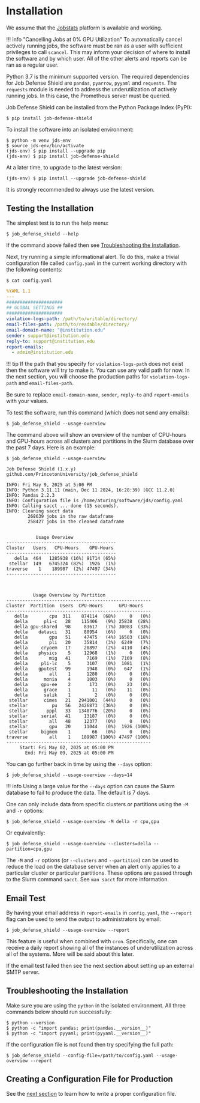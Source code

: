 # Installation

We assume that the [Jobstats](https://github.com/PrincetonUniversity/jobstats) platform is available and working.

!!! info "Cancelling Jobs at 0% GPU Utilization"
    To automatically cancel actively running jobs, the software must be ran as a user with sufficient privileges to call `scancel`. This may inform your decision of where to install the software and by which user. All of the other alerts and reports can be ran as a regular user.

Python 3.7 is the minimum supported version. The required dependencies for Job Defense Shield are `pandas`, `pyarrow`, `pyyaml` and `requests`. The `requests` module is needed to address the underutilization of actively running jobs. In this case, the Prometheus server must be queried.

Job Defense Shield can be installed from the Python Package Index (PyPI):

```
$ pip install job-defense-shield
```

To install the software into an isolated environment:

```
$ python -m venv jds-env
$ source jds-env/bin/activate
(jds-env) $ pip install --upgrade pip
(jds-env) $ pip install job-defense-shield
```

At a later time, to upgrade to the latest version:

```
(jds-env) $ pip install --upgrade job-defense-shield
```

It is strongly recommended to always use the latest version.

## Testing the Installation

The simplest test is to run the help menu:

```
$ job_defense_shield --help
```

If the command above failed then see [Troubleshooting the Installation](#troubleshooting-the-installation).

Next, try running a simple informational alert. To do this, make a trivial configuration file called `config.yaml` in the current working directory with the following contents:

```
$ cat config.yaml
```
```yaml
%YAML 1.1
---
#####################
## GLOBAL SETTINGS ##
#####################
violation-logs-path: /path/to/writable/directory/
email-files-path: /path/to/readable/directory/
email-domain-name: "@institution.edu"
sender: support@institution.edu
reply-to: support@institution.edu
report-emails:
  - admin@institution.edu
```

!!! tip
    If the path that you specify for `violation-logs-path` does not exist then the software will try to make it. You can use any valid path for now. In the next section, you will choose the production paths for `violation-logs-path` and `email-files-path`.

Be sure to replace `email-domain-name`, `sender`, `reply-to` and `report-emails` with your values.

To test the software, run this command (which does not send any emails):

```
$ job_defense_shield --usage-overview
```

The command above will show an overview of the number of CPU-hours and GPU-hours
across all clusters and partitions in the Slurm database over the past 7 days. Here is an example:

```
$ job_defense_shield --usage-overview

Job Defense Shield (1.x.y)
github.com/PrincetonUniversity/job_defense_shield

INFO: Fri May 9, 2025 at 5:00 PM
INFO: Python 3.11.11 (main, Dec 11 2024, 16:28:39) [GCC 11.2.0]
INFO: Pandas 2.2.3
INFO: Configuration file is /home/aturing/software/jds/config.yaml
INFO: Calling sacct ... done (15 seconds).
INFO: Cleaning sacct data
        268639 jobs in the raw dataframe
        258427 jobs in the cleaned dataframe


           Usage Overview          
-----------------------------------------
Cluster   Users   CPU-Hours    GPU-Hours
-----------------------------------------
   della  464   1285938 (16%) 91714 (65%)
 stellar  149   6745324 (82%)  1926  (1%)
traverse    1    189987  (2%) 47497 (34%)
-----------------------------------------



          Usage Overview by Partition           
------------------------------------------------------
Cluster  Partition  Users  CPU-Hours      GPU-Hours
------------------------------------------------------
   della        cpu  311    874114  (68%)     0   (0%)
   della      pli-c   28    115406   (9%) 25838  (28%)
   della gpu-shared   98     83617   (7%) 30083  (33%)
   della    datasci   31     80954   (6%)     0   (0%)
   della        gpu   51     47475   (4%) 16503  (18%)
   della        pli   20     35814   (3%)  6249   (7%)
   della     cryoem   17     20897   (2%)  4110   (4%)
   della    physics    5     12968   (1%)     0   (0%)
   della        mig   41      7169   (1%)  7169   (8%)
   della     pli-lc    5      3107   (0%)  1081   (1%)
   della    gputest   99      1948   (0%)   647   (1%)
   della        all    1      1280   (0%)     0   (0%)
   della      monia    4      1003   (0%)     0   (0%)
   della     gpu-ee    2       173   (0%)    23   (0%)
   della      grace    1        11   (0%)    11   (0%)
   della      salik    1         2   (0%)     0   (0%)
 stellar      cimes   21   2941001  (44%)     0   (0%)
 stellar         pu   56   2426873  (36%)     0   (0%)
 stellar       pppl   33   1340776  (20%)     0   (0%)
 stellar     serial   41     13187   (0%)     0   (0%)
 stellar        all   48     12377   (0%)     0   (0%)
 stellar        gpu   20     11044   (0%)  1926 (100%)
 stellar     bigmem    1        66   (0%)     0   (0%)
traverse        all    1    189987 (100%) 47497 (100%)
------------------------------------------------------
     Start: Fri May 02, 2025 at 05:00 PM
       End: Fri May 09, 2025 at 05:00 PM
```

You can go further back in time by using the `--days` option:

```
$ job_defense_shield --usage-overview --days=14
```

!!! info
    Using a large value for the `--days` option can cause the Slurm database to fail to produce the data. The default is 7 days.

One can only include data from specific clusters or partitions using the `-M` and `-r` options:

```
$ job_defense_shield --usage-overview -M della -r cpu,gpu
```
Or equivalently:

```
$ job_defense_shield --usage-overview --clusters=della --partition=cpu,gpu
```

The `-M` and `-r` options (or `--clusters` and `--partition`) can be used to reduce the load on the database server when an alert only applies to a particular cluster or particular partitions. These options are passed through to the Slurm command `sacct`. See `man sacct` for more information.

## Email Test

By having your email address in `report-emails` in `config.yaml`, the `--report` flag can be used to send the output to administrators by email:

```
$ job_defense_shield --usage-overview --report
```

This feature is useful when combined with `cron`. Specifically, one can receive a daily report showing all of the instances of underutilization across all of the systems. More will be said about this later.

If the email test failed then see the next section about setting up an external SMTP server.

## Troubleshooting the Installation

Make sure you are using the `python` in the isolated environment. All three commands below should run successfully:

```
$ python --version
$ python -c "import pandas; print(pandas.__version__)"
$ python -c "import pyyaml; print(pyyaml.__version__)"
```

If the configuration file is not found then try specifying the full path:

```
$ job_defense_shield --config-file=/path/to/config.yaml --usage-overview --report
```
 
## Creating a Configuration File for Production

See the [next section](configuration.md) to learn how to write a proper configuration file.

